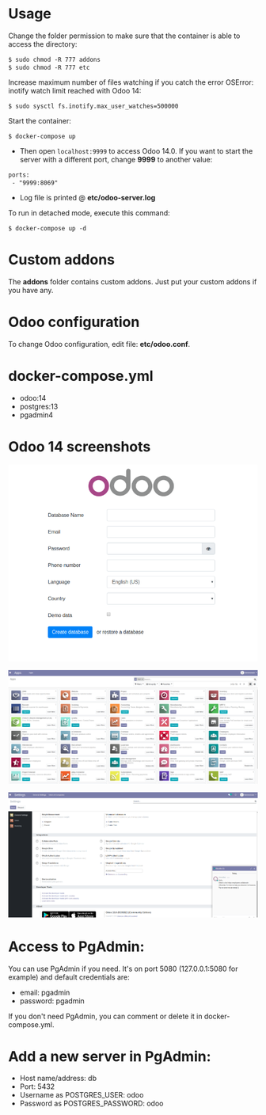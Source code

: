 # Usage

Change the folder permission to make sure that the container is able to access the directory:
```
$ sudo chmod -R 777 addons
$ sudo chmod -R 777 etc
```

Increase maximum number of files watching if you catch the error OSError: inotify watch limit reached with Odoo 14:
```
$ sudo sysctl fs.inotify.max_user_watches=500000
```

Start the container:
```
$ docker-compose up
```

* Then open `localhost:9999` to access Odoo 14.0. If you want to start the server with a different port, change **9999** to another value:

```
ports:
 - "9999:8069"
```


* Log file is printed @ **etc/odoo-server.log**

To run in detached mode, execute this command:

```
$ docker-compose up -d
```

# Custom addons

The **addons** folder contains custom addons. Just put your custom addons if you have any.

# Odoo configuration

To change Odoo configuration, edit file: **etc/odoo.conf**.

# docker-compose.yml

* odoo:14
* postgres:13
* pgadmin4

# Odoo 14 screenshots

![odoo13-start-screen.png](screenshots/odoo13-start-screen.png)

![odoo13-apps-screen.png](screenshots/odoo13-apps-screen.png)

![odoo13-settings-screen.png](screenshots/odoo13-settings-screen.png)

# Access to PgAdmin:

You can use PgAdmin if you need. It's on port 5080 (127.0.0.1:5080 for example) and default credentials are:

* email: pgadmin
* password: pgadmin

If you don't need PgAdmin, you can comment or delete it in docker-compose.yml.

# Add a new server in PgAdmin:

* Host name/address: db
* Port: 5432
* Username as POSTGRES_USER: odoo
* Password as POSTGRES_PASSWORD: odoo
